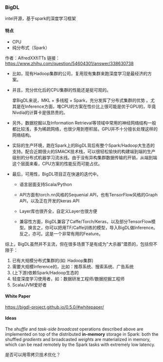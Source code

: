 ### BigDL

intel开源，基于spark的深度学习框架

#### 特点

* CPU
* 纯分布式（Spark）

作者：AlfredXXfiTTs
链接：https://www.zhihu.com/question/54604301/answer/338630738

* 比如，现有Hadoop集群的公司，复用现有集群来跑深度学习是最经济的方案。

* 并且，充分优化后的CPU集群的性能还是挺可观的。

  拿BigDL来说，MKL + 多线程 + Spark，充分发挥了分布式集群的优势 。尤其是在Inference方面，堆CPU的方案在性价比上很可能是优于GPU的，毕竟Nivdia的计算卡是很昂贵的。

* 另外，数据挖掘以及Information Retrieval等领域中常用的神经网络结构一般都比较浅，多为稀疏网络，也很少用到卷积层。GPU并不十分擅长处理这样的网络结构。

* 实际的生产环境，跑在Spark上的BigDL背后有整个Spark/Hadoop大生态的支持。配合近期很火的SMACK技术栈，可以很轻松愉快的构建端到端的生产级别的分布式机器学习流水线。由于没有异构集群数据传输的开销，从端到端这个层面来看，CPU方案的性能反而可能占优。

* 最后，可用性，BigDL项目正在快速的迭代中。

  * 语言层面支持Scala/Python

  * API方面有torch.nn风格的Sequenial API，也有TensorFlow风格的Graph API，以及正在开发的keras API

  * Layer库也很齐全，自定义Layer也很方便

  * 兼容性方面，BigDL兼容了Caffe/Torch/Keras，以及部分TensorFlow模型。换言之，你可以把用TF/Caffe训练的模型，导入BigDL做Inference。反之，亦可。这是一个非常有用的Feature。

综上，BigDL虽然并不主流，但在很多场景下是有成为"大杀器"潜质的，包括但不限于：

1. 已有大规模分布式集群的(如: Hadoop集群)
2. 需要大规模Inference的，比如：推荐系统、搜索系统、广告系统
3. (上下游)依赖Spark/Hadoop生态的
4. 轻度深度学习使用者，如：数据研发工程师/数据挖掘工程师
5. Scala/JVM爱好者

#### White Paper

https://bigdl-project.github.io/0.5.0/#whitepaper/

#### Ideas

The *shuffle* and *task-side broadcast* operations described above are implemented on top of the distributed **in-memory** storage in Spark: both the shuffled *gradients* and broadcasted *weights* are materialized in memory, which can be read remotely by the Spark tasks with extremely low latency.

是否可以用零拷贝技术优化？